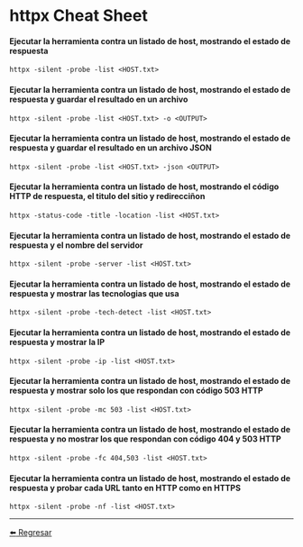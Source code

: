 # httpx Cheat Sheet

#### Ejecutar la herramienta contra un listado de host, mostrando el estado de respuesta
```
httpx -silent -probe -list <HOST.txt>
```

#### Ejecutar la herramienta contra un listado de host, mostrando el estado de respuesta y guardar el resultado en un archivo
```
httpx -silent -probe -list <HOST.txt> -o <OUTPUT>
```

#### Ejecutar la herramienta contra un listado de host, mostrando el estado de respuesta y guardar el resultado en un archivo JSON
```
httpx -silent -probe -list <HOST.txt> -json <OUTPUT>
```

#### Ejecutar la herramienta contra un listado de host, mostrando el código HTTP de respuesta, el titulo del sitio y redirecciñon
```
httpx -status-code -title -location -list <HOST.txt>
```

#### Ejecutar la herramienta contra un listado de host, mostrando el estado de respuesta y el nombre del servidor
```
httpx -silent -probe -server -list <HOST.txt>
```

#### Ejecutar la herramienta contra un listado de host, mostrando el estado de respuesta y mostrar las tecnologias que usa
```
httpx -silent -probe -tech-detect -list <HOST.txt>
```

#### Ejecutar la herramienta contra un listado de host, mostrando el estado de respuesta y mostrar la IP
```
httpx -silent -probe -ip -list <HOST.txt>
```

#### Ejecutar la herramienta contra un listado de host, mostrando el estado de respuesta y mostrar solo los que respondan con código 503 HTTP
```
httpx -silent -probe -mc 503 -list <HOST.txt>
```

#### Ejecutar la herramienta contra un listado de host, mostrando el estado de respuesta y no mostrar los que respondan con código 404 y 503 HTTP
```
httpx -silent -probe -fc 404,503 -list <HOST.txt>
```

#### Ejecutar la herramienta contra un listado de host, mostrando el estado de respuesta y probar cada URL tanto en HTTP como en HTTPS
```
httpx -silent -probe -nf -list <HOST.txt>
```

---

[:arrow_left: Regresar](https://github.com/m4lal0/cheatsheets)